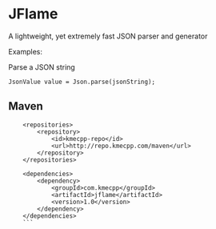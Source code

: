 # JFlame
A lightweight, yet extremely fast JSON parser and generator

Examples:

Parse a JSON string

```
JsonValue value = Json.parse(jsonString);
```

## Maven
```
	<repositories>
		<repository>
			<id>kmecpp-repo</id>
			<url>http://repo.kmecpp.com/maven</url>
		</repository>
	</repositories>

	<dependencies>
		<dependency>
			<groupId>com.kmecpp</groupId>
			<artifactId>jflame</artifactId>
			<version>1.0</version>
		</dependency>
	</dependencies>
	```
